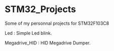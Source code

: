 # STM32_Projects
Some of my personnal projects for STM32F103C8

Led : Simple Led blink.

Megadrive_HID : HID Megadrive Dumper.